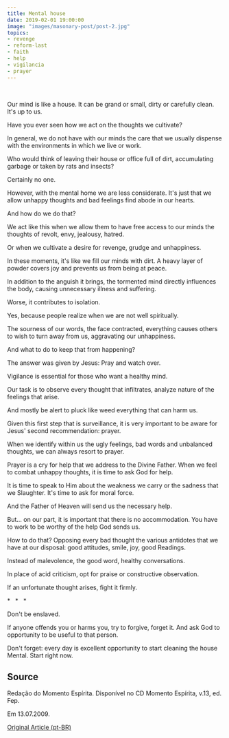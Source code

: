 ```yaml
---
title: Mental house
date: 2019-02-01 19:00:00
image: "images/masonary-post/post-2.jpg"
topics: 
- revenge
- reform-last
- faith
- help
- vigilancia
- prayer
---
```

 

Our mind is like a house. It can be grand or small, dirty or
carefully clean. It's up to us.

Have you ever seen how we act on the thoughts we cultivate?

In general, we do not have with our minds the care that we usually dispense with the
environments in which we live or work.

Who would think of leaving their house or office full of dirt, accumulating
garbage or taken by rats and insects?

Certainly no one.

However, with the mental home we are less considerate. It's just that we allow
unhappy thoughts and bad feelings find abode in our hearts.

And how do we do that?

We act like this when we allow them to have free access to our minds the
thoughts of revolt, envy, jealousy, hatred.

Or when we cultivate a desire for revenge, grudge and unhappiness.

In these moments, it's like we fill our minds with dirt. A heavy layer of
powder covers joy and prevents us from being at peace.

In addition to the anguish it brings, the tormented mind directly influences the body,
causing unnecessary illness and suffering.

Worse, it contributes to isolation.

Yes, because people realize when we are not well spiritually.

The sourness of our words, the face contracted, everything causes others to
wish to turn away from us, aggravating our unhappiness.

And what to do to keep that from happening?

The answer was given by Jesus: Pray and watch over.

Vigilance is essential for those who want a healthy mind.

Our task is to observe every thought that infiltrates, analyze nature
of the feelings that arise.

And mostly be alert to pluck like weed everything that
can harm us.

Given this first step that is surveillance, it is very important to be aware
for Jesus' second recommendation: prayer.

When we identify within us the ugly feelings, bad words and
unbalanced thoughts, we can always resort to prayer.

Prayer is a cry for help that we address to the Divine Father. When we feel
to combat unhappy thoughts, it is time to ask God for help.

It is time to speak to Him about the weakness we carry or the sadness that we
Slaughter. It's time to ask for moral force.

And the Father of Heaven will send us the necessary help.

But... on our part, it is important that there is no accommodation. You have to work
to be worthy of the help God sends us.

How to do that? Opposing every bad thought the various antidotes that
we have at our disposal: good attitudes, smile, joy, good
Readings.

Instead of malevolence, the good word, healthy conversations.

In place of acid criticism, opt for praise or constructive observation.

If an unfortunate thought arises, fight it firmly.

*   *   *

Don't be enslaved.

If anyone offends you or harms you, try to forgive, forget it. And ask God to
opportunity to be useful to that person.

Don't forget: every day is excellent opportunity to start cleaning the house
Mental. Start right now.



## Source
Redação do Momento Espírita.
Disponível no CD Momento Espírita, v.13, ed. Fep.

Em 13.07.2009.


[Original Article (pt-BR)](http://momento.com.br/pt/ler_texto.php?id=1682)
